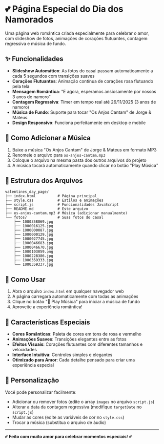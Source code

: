 # 💕 Página Especial do Dia dos Namorados

Uma página web romântica criada especialmente para celebrar o amor, com slideshow de fotos, animações de corações flutuantes, contagem regressiva e música de fundo.

## ✨ Funcionalidades

- **Slideshow Automático**: As fotos do casal passam automaticamente a cada 5 segundos com transições suaves
- **Corações Flutuantes**: Animação contínua de corações rosa flutuando pela tela
- **Mensagem Romântica**: "E agora, esperamos ansiosamente por nossos 3 anos de namoro"
- **Contagem Regressiva**: Timer em tempo real até 26/11/2025 (3 anos de namoro)
- **Música de Fundo**: Suporte para tocar "Os Anjos Cantam" de Jorge & Mateus
- **Design Responsivo**: Funciona perfeitamente em desktop e mobile

## 🎵 Como Adicionar a Música

1. Baixe a música "Os Anjos Cantam" de Jorge & Mateus em formato MP3
2. Renomeie o arquivo para `os-anjos-cantam.mp3`
3. Coloque o arquivo na mesma pasta dos outros arquivos do projeto
4. A música tocará automaticamente quando clicar no botão "Play Música"

## 📁 Estrutura dos Arquivos

```
valentines_day_page/
├── index.html          # Página principal
├── style.css           # Estilos e animações
├── script.js           # Funcionalidades JavaScript
├── README.md           # Este arquivo
├── os-anjos-cantam.mp3 # Música (adicionar manualmente)
└── fotos/              # Suas fotos do casal
    ├── 1000358869.jpg
    ├── 1000016125.jpg
    ├── 1000000087.jpg
    ├── 1000000129.jpg
    ├── 1000027745.jpg
    ├── 1000046683.jpg
    ├── 1000046670.jpg
    ├── 1000103059.png
    ├── 1000228386.jpg
    ├── 1000359333.jpg
    └── 1000359337.jpg
```

## 🚀 Como Usar

1. Abra o arquivo `index.html` em qualquer navegador web
2. A página carregará automaticamente com todas as animações
3. Clique no botão "🎵 Play Música" para iniciar a música de fundo
4. Aproveite a experiência romântica!

## 💝 Características Especiais

- **Cores Românticas**: Paleta de cores em tons de rosa e vermelho
- **Animações Suaves**: Transições elegantes entre as fotos
- **Efeitos Visuais**: Corações flutuantes com diferentes tamanhos e velocidades
- **Interface Intuitiva**: Controles simples e elegantes
- **Otimizado para Amor**: Cada detalhe pensado para criar uma experiência especial

## 🎨 Personalização

Você pode personalizar facilmente:
- Adicionar ou remover fotos (edite o array `images` no arquivo `script.js`)
- Alterar a data da contagem regressiva (modifique `targetDate` no `script.js`)
- Mudar as cores (edite as variáveis de cor no `style.css`)
- Trocar a música (substitua o arquivo de áudio)

---

💕 **Feito com muito amor para celebrar momentos especiais!** 💕

